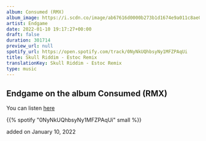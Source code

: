 ```yaml
---
album: Consumed (RMX)
album_image: https://i.scdn.co/image/ab67616d0000b273b1d1674e9a011c8ae057820c
artist: Endgame
date: 2022-01-10 19:17:27+00:00
draft: false
duration: 301714
preview_url: null
spotify_url: https://open.spotify.com/track/0NyNkUQhbsyNy1MFZPAqUi
title: Skull Riddim - Estoc Remix
translationKey: Skull Riddim - Estoc Remix
type: music
---
```


## Endgame on the album Consumed (RMX)

You can listen [here](https://open.spotify.com/track/0NyNkUQhbsyNy1MFZPAqUi)

{{% spotify "0NyNkUQhbsyNy1MFZPAqUi" small %}}

added on January 10, 2022